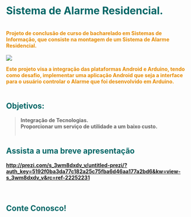<font color='#E68A00'><b>

<font color='#006666'><h1><b> Sistema de Alarme Residencial. </b></h1><br /></font>
Projeto de conclusão de curso de bacharelado em Sistemas de Informação, que consiste na montagem de um Sistema de Alarme Residencial.<br>
<br>
<img src='https://lh5.googleusercontent.com/-R33W4Cd6H38/UXhRM_1d_qI/AAAAAAAALCU/ouBjzuNQGNo/s428-p-o/logo.png' />

Este projeto visa a integração das plataformas Android e Arduino, tendo como desafio, implementar uma aplicação Android que seja a interface para o usuário controlar o Alarme que foi desenvolvido em Arduino.<br>
<br />

<h2><font color='#006666'><b>Objetivos:</b><br /></font></h2>
<blockquote>Integração de Tecnologias.<br />
Proporcionar um serviço de utilidade a um baixo custo.<br /><br /></blockquote>

<h2><font color='#006666'><b>Assista a uma breve apresentação</b> <br /></font></h2>
<a href='http://prezi.com/s_3wm8dxdv_v/untitled-prezi/?auth_key=5192f0ba3da77c182a25c75fba6d46aa177a2bd6&kw=view-s_3wm8dxdv_v&rc=ref-22252231'>http://prezi.com/s_3wm8dxdv_v/untitled-prezi/?auth_key=5192f0ba3da77c182a25c75fba6d46aa177a2bd6&amp;kw=view-s_3wm8dxdv_v&amp;rc=ref-22252231</a>
<br /><br /><br />
<h2><font color='#006666'><b>Conte Conosco!</b></font></h2>
</b></font>